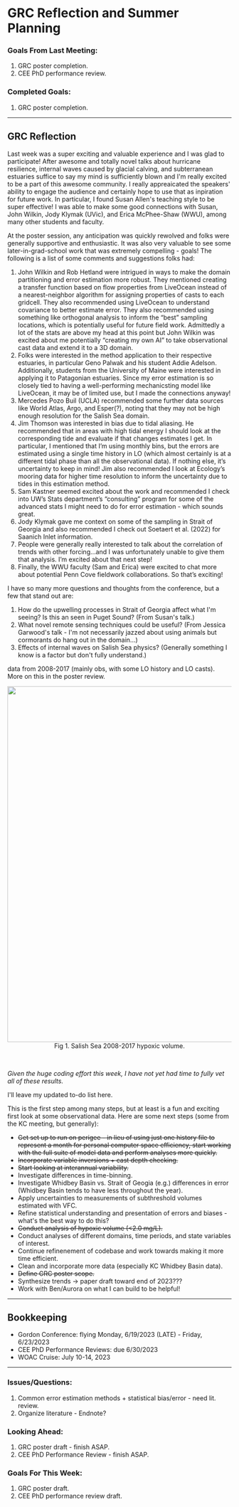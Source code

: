 # GRC Reflection and Summer Planning

### Goals From Last Meeting:
1. GRC poster completion.
2. CEE PhD performance review.

### Completed Goals:
1. GRC poster completion.

---

## GRC Reflection

Last week was a super exciting and valuable experience and I was glad to participate! After awesome and totally novel talks about hurricane resilience, internal waves caused by glacial calving, and subterranean estuaries suffice to say my mind is sufficiently blown and I'm really excited to be a part of this awesome community. I really appreaicated the speakers' ability to engage the audience and certainly hope to use that as inpiration for future work. In particular, I found Susan Allen's teaching style to be super effective! I was able to make some good connections with Susan, John Wilkin, Jody Klymak (UVic), and Erica McPhee-Shaw (WWU), among many other students and faculty.

At the poster session, any anticipation was quickly rewolved and folks were generally supportive and enthusiastic. It was also very valuable to see some later-in-grad-school work that was extremely compelling - goals! The following is a list of some comments and suggestions folks had:
1. John Wilkin and Rob Hetland were intrigued in ways to make the domain partitioning and error estimation more robust. They mentioned creating a transfer function based on flow properties from LiveOcean instead of a nearest-neighbor algorithm for assigning properties of casts to each gridcell. They also recommended using LiveOcean to understand covariance to better estimate error. They also recommended using something like orthogonal analysis to inform the “best” sampling locations, which is potentially useful for future field work. Admittedly a lot of the stats are above my head at this point but John Wilkin was excited about me potentially “creating my own AI” to take observational cast data and extend it to a 3D domain.
2. Folks were interested in the method application to their respective estuaries, in particular Geno Palwak and his student Addie Adelson. Additionally, students from the University of Maine were interested in applying it to Patagonian estuaries. Since my error estimation is so closely tied to having a well-performing mechanicsting model like LiveOcean, it may be of limited use, but I made the connections anyway!
3. Mercedes Pozo Buil (UCLA) recommended some further data sources like World Atlas, Argo, and Esper(?), noting that they may not be high enough resolution for the Salish Sea domain.
4. Jim Thomson was interested in bias due to tidal aliasing. He recommended that in areas with high tidal energy I should look at the corresponding tide and evaluate if that changes estimates I get. In particular, I mentioned that I’m using monthly bins, but the errors are estimated using a single time history in LO (which almost certainly is at a different tidal phase than all the observational data). If nothing else, it’s uncertainty to keep in mind! Jim also recommended I look at Ecology’s mooring data for higher time resolution to inform the uncertainty due to tides in this estimation method.
5. Sam Kastner seemed excited about the work and recommended I check into UW’s Stats department’s “consulting” program for some of the advanced stats I might need to do for error estimation - which sounds great.
6. Jody Klymak gave me context on some of the sampling in Strait of Georgia and also recommended I check out Soetaert et al. (2022) for Saanich Inlet information.
7. People were generally really interested to talk about the correlation of trends with other forcing…and I was unfortunately unable to give them that analysis. I’m excited about that next step!
8. Finally, the WWU faculty (Sam and Erica) were excited to chat more about potential Penn Cove fieldwork collaborations. So that’s exciting!

I have so many more questions and thoughts from the conference, but a few that stand out are:
1. How do the upwelling processes in Strait of Georgia affect what I'm seeing? Is this an seen in Puget Sound? (From Susan's talk.)
2. What novel remote sensing techniques could be useful? (From Jessica Garwood's talk - I'm not necessarily jazzed about using animals but cormorants do hang out in the domain...)
3. Effects of internal waves on Salish Sea physics? (Generally something I know is a factor but don't fully understand.)



data from 2008-2017 (mainly obs, with some LO history and LO casts). More on this in the poster review.

<p style="text-align:center;"><img src="https://github.com/dakotamm/dakotamm.github.io/assets/55995675/6917a7ee-0837-41d6-aa59-974a1d374904" width="800"/><br>Fig 1. Salish Sea 2008-2017 hypoxic volume.</p><br>

*Given the huge coding effort this week, I have not yet had time to fully vet all of these results.*

I'll leave my updated to-do list here.

This is the first step among many steps, but at least is a fun and exciting first look at some observational data. Here are some next steps (some from the KC meeting, but generally):
* ~~Get set up to run on perigee - in lieu of using just one history file to represent a month for personal computer space efficiency, start working with the full suite of model data and perform analyses more quickly.~~
* ~~Incorporate variable inversions + cast depth checking.~~
* ~~Start looking at interannual variability.~~
* Investigate differences in time-binning.
* Investigate Whidbey Basin vs. Strait of Geogia (e.g.) differences in error (Whidbey Basin tends to have less throughout the year).
* Apply uncertainties to measurements of subthreshold volumes estimated with VFC.
* Refine statistical understanding and presentation of errors and biases - what's the best way to do this?
* ~~Conduct analysis of hypoxic volume (<2.0 mg/L).~~
* Conduct analyses of different domains, time periods, and state variables of interest.
* Continue refinenement of codebase and work towards making it more time efficient.
* Clean and incorporate more data (especially KC Whidbey Basin data).
* ~~Define GRC poster scope.~~
* Synthesize trends -> paper draft toward end of 2023???
* Work with Ben/Aurora on what I can build to be helpful!


---

## Bookkeeping 
* Gordon Conference: flying Monday, 6/19/2023 (LATE) - Friday, 6/23/2023
* CEE PhD Performance Reviews: due 6/30/2023
* WOAC Cruise: July 10-14, 2023

---

### Issues/Questions:
1. Common error estimation methods + statistical bias/error - need lit. review.
2. Organize literature - Endnote?

### Looking Ahead:
1. GRC poster draft - finish ASAP.
2. CEE PhD Performance Review - finish ASAP.

### Goals For This Week:
1. GRC poster draft.
2. CEE PhD performance review draft.
